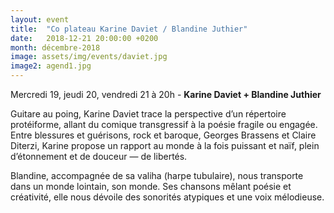 ```yaml
---
layout: event
title:  "Co plateau Karine Daviet / Blandine Juthier"
date:   2018-12-21 20:00:00 +0200
month: décembre-2018
image: assets/img/events/daviet.jpg
image2: agend1.jpg
---
```



Mercredi 19, jeudi 20, vendredi 21 à 20h - 
**Karine Daviet + Blandine Juthier** 

Guitare au poing, Karine Daviet trace la perspective d’un répertoire protéiforme, allant du comique transgressif à la poésie fragile ou engagée. Entre blessures et guérisons, rock et baroque, Georges Brassens et Claire Diterzi, Karine propose un rapport au monde à la fois puissant et naïf, plein d’étonnement et de douceur — de libertés.






Blandine, accompagnée de sa valiha (harpe tubulaire), nous transporte dans un monde lointain, son monde. Ses chansons mêlant poésie et créativité, elle nous dévoile des sonorités atypiques et une voix mélodieuse. 